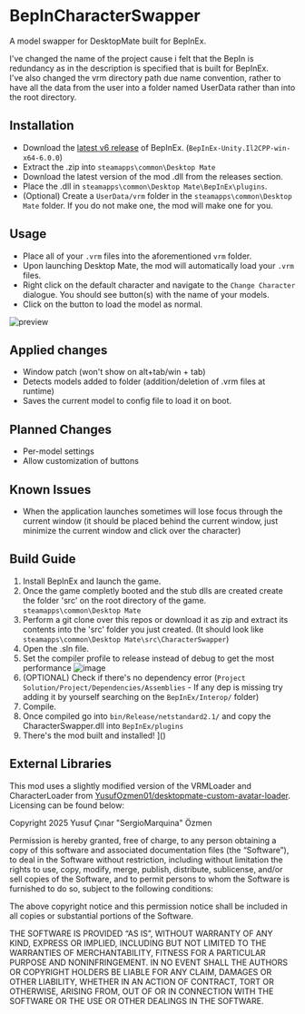 # BepInCharacterSwapper
 A model swapper for DesktopMate built for BepInEx.

 I've changed the name of the project cause i felt that the BepIn is redundancy as in the description is specified that is built for BepInEx.</br>
 I've also changed the vrm directory path due name convention, rather to have all the data from the user into a folder named UserData rather than into the root directory.
  
 ## Installation
 - Download the [latest v6 release](https://builds.bepinex.dev/projects/bepinex_be/733/BepInEx-Unity.IL2CPP-win-x64-6.0.0-be.733%2B995f049.zip) of BepInEx. (`BepInEx-Unity.Il2CPP-win-x64-6.0.0`)
 - Extract the .zip into `steamapps\common\Desktop Mate`
 - Download the latest version of the mod .dll from the releases section.
 - Place the .dll in `steamapps\common\Desktop Mate\BepInEx\plugins`.
 - (Optional) Create a `UserData/vrm` folder in the `steamapps\common\Desktop Mate` folder. If you do not make one, the mod will make one for you.

## Usage
- Place all of your `.vrm` files into the aforementioned `vrm` folder.
- Upon launching Desktop Mate, the mod will automatically load your `.vrm` files.
- Right click on the default character and navigate to the `Change Character` dialogue. You should see button(s) with the name of your models.
- Click on the button to load the model as normal.

![preview](https://cdn.discordapp.com/attachments/343113240143986709/1328204316137226250/image.png?ex=6785da29&is=678488a9&hm=294b679aa54a290a4b05567dcd203c926d648a2c27459bba03813cd2bc4696f3&)

## Applied changes
 - Window patch (won't show on alt+tab/win + tab)
 - Detects models added to folder (addition/deletion of .vrm files at runtime)
 - Saves the current model to config file to load it on boot.

## Planned Changes
- Per-model settings
- Allow customization of buttons

## Known Issues
 - When the application launches sometimes will lose focus through the current window (it should be placed behind the current window, just minimize the current window and click over the character)

## Build Guide
 1. Install BepInEx and launch the game.
 2. Once the game completly booted and the stub dlls are created create the folder 'src' on the root directory of the game. `steamapps\common\Desktop Mate`
 3. Perform a git clone over this repos or download it as zip and extract its contents into the 'src' folder you just created. (It should look like `steamapps\common\Desktop Mate\src\CharacterSwapper`)
 4. Open the .sln file.
 5. Set the compiler profile to release instead of debug to get the most performance ![image](https://github.com/user-attachments/assets/1ebdc51c-1b3a-4dda-b50a-719ed38eb2e7)
 6. (OPTIONAL) Check if there's no dependency error (`Project Solution/Project/Dependencies/Assemblies` - If any dep is missing try adding it by yourself searching on the `BepInEx/Interop/` folder)
 7. Compile.
 8. Once compiled go into `bin/Release/netstandard2.1/` and copy the CharacterSwapper.dll into `BepInEx/plugins`
 9. There's the mod built and installed!
]()
   
## External Libraries
This mod uses a slightly modified version of the VRMLoader and CharacterLoader from [YusufOzmen01/desktopmate-custom-avatar-loader](https://github.com/YusufOzmen01/desktopmate-custom-avatar-loader). Licensing can be found below:

Copyright 2025 Yusuf Çınar "SergioMarquina" Özmen

Permission is hereby granted, free of charge, to any person obtaining a copy of this software and associated documentation files (the “Software”), to deal in the Software without restriction, including without limitation the rights to use, copy, modify, merge, publish, distribute, sublicense, and/or sell copies of the Software, and to permit persons to whom the Software is furnished to do so, subject to the following conditions:

The above copyright notice and this permission notice shall be included in all copies or substantial portions of the Software.

THE SOFTWARE IS PROVIDED “AS IS”, WITHOUT WARRANTY OF ANY KIND, EXPRESS OR IMPLIED, INCLUDING BUT NOT LIMITED TO THE WARRANTIES OF MERCHANTABILITY, FITNESS FOR A PARTICULAR PURPOSE AND NONINFRINGEMENT. IN NO EVENT SHALL THE AUTHORS OR COPYRIGHT HOLDERS BE LIABLE FOR ANY CLAIM, DAMAGES OR OTHER LIABILITY, WHETHER IN AN ACTION OF CONTRACT, TORT OR OTHERWISE, ARISING FROM, OUT OF OR IN CONNECTION WITH THE SOFTWARE OR THE USE OR OTHER DEALINGS IN THE SOFTWARE.
